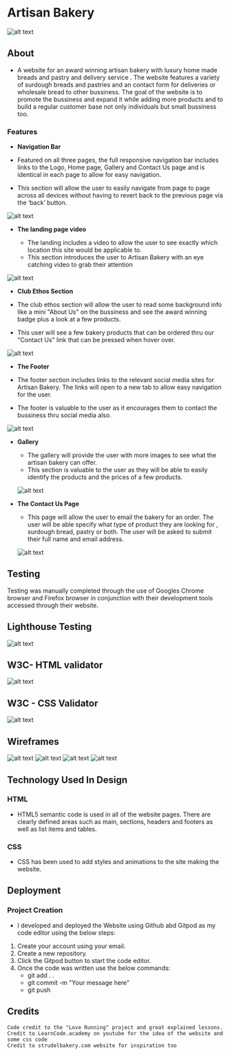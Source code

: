 # Artisan Bakery
![alt text](https://github.com/Sorin05/Portofolio-1-Project/blob/main/docs/amiresponsive.PNG?raw=true)
## About

* A website for an award winning artisan bakery with luxury home made breads and pastry and delivery service . The website features a variety of surdough breads and pastries and an contact form for deliveries or wholesale bread to other bussiness. The goal of the website is to promote the bussiness and expand it while adding more products and to build a regular customer base not only individuals but small bussiness too.

### Features

- __Navigation Bar__

 - Featured on all three pages, the full responsive navigation bar includes links to the Logo, Home page, Gallery and Contact Us page and is identical in each page to allow for easy navigation.
  - This section will allow the user to easily navigate from page to page across all devices without having to revert back to the previous page via the ‘back’ button. 

![alt text](https://github.com/Sorin05/Portofolio-1-Project/blob/main/docs/Nav-bar.PNG?raw=true)

- __The landing page video__

  - The landing includes a video to allow the user to see exactly which location this site would be applicable to. 
  - This section introduces the user to Artisan Bakery with an eye catching video to grab their attention

![alt text](https://github.com/Sorin05/Portofolio-1-Project/blob/main/docs/landing-video.PNG?raw=true)

  - __Club Ethos Section__

  - The club ethos section will allow the user to read some background info like a mini "About Us" on the bussiness and see the award winning badge plus a look at a few products. 
  - This user will see a few bakery products that can be ordered thru our "Contact Us" link that can be pressed when hover over. 

![alt text](https://github.com/Sorin05/Portofolio-1-Project/blob/main/docs/club-ethos.PNG?raw=true)

  - __The Footer__ 

  - The footer section includes links to the relevant social media sites for Artisan Bakery. The links will open to a new tab to allow easy navigation for the user. 
  - The footer is valuable to the user as it encourages them to contact the bussiness thru social media also. 

![alt text](https://github.com/Sorin05/Portofolio-1-Project/blob/main/docs/footer.PNG?raw=true)

- __Gallery__

  - The gallery will provide the user with more images to see what the artisan bakery can offer. 
  - This section is valuable to the user as they will be able to easily identify the products and the prices of a few products.

   ![alt text](https://github.com/Sorin05/Portofolio-1-Project/blob/main/docs/gallerry.readme.PNG?raw=true)

- __The Contact Us Page__

  - This page will allow the user to email the bakery for an order. The user will be able specify what type of product they are looking for , surdough bread, pastry or both. The user will be asked to submit their full name and email address. 

  ![alt text](https://github.com/Sorin05/Portofolio-1-Project/blob/main/docs/contact-us-page.PNG?raw=true)
  
## Testing 
Testing was manually completed through the use of Googles Chrome browser and Firefox browser in conjunction with their development tools accessed through their website.

## Lighthouse Testing

![alt text](https://github.com/Sorin05/Portofolio-1-Project/blob/main/docs/lighthouse-testing.PNG?raw=true)

## W3C- HTML validator


![alt text](https://github.com/Sorin05/Portofolio-1-Project/blob/main/docs/html-testing.PNG?raw=true)

## W3C - CSS Validator

![alt text](https://github.com/Sorin05/Portofolio-1-Project/blob/main/docs/css-testing.PNG?raw=true)

## Wireframes

![alt text](https://github.com/Sorin05/Portofolio-1-Project/blob/main/docs/page1.PNG?raw=true)
![alt text](https://github.com/Sorin05/Portofolio-1-Project/blob/main/docs/page2.PNG?raw=true)
![alt text](https://github.com/Sorin05/Portofolio-1-Project/blob/main/docs/page3.PNG?raw=true)
![alt text](https://github.com/Sorin05/Portofolio-1-Project/blob/main/docs/wireframe.PNG?raw=true)

## Technology Used In Design

### HTML

* HTML5 semantic code is used in all of the website pages. There are clearly defined areas such as main, sections, headers and footers as well as list items and tables.

### CSS

* CSS has been used to add styles and animations to the site making the website. 

## Deployment

### Project Creation

* I developed and deployed the Website using Github abd Gitpod as my code editor using the below steps:
1. Create your account using your email.
1. Create a new repository.
1. Click the Gitpod button to start the code editor.
1. Once the code was written use the below commands:
    * git add . .
    * git commit -m "Your message here"
    * git push 

 ## Credits

    Code credit to the "Love Running" project and great explained lessons.
    Credit to LearnCode.academy on youtube for the idea of the website and some css code 
    Credit to strudelbakery.com website for inspiration too